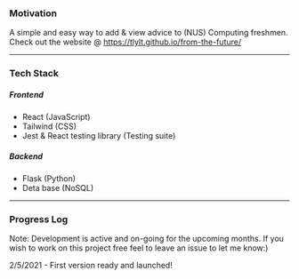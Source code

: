 ### Motivation

A simple and easy way to add & view advice to (NUS) Computing freshmen. Check out the website @ https://tlylt.github.io/from-the-future/

---

### Tech Stack

##### Frontend

- React (JavaScript)
- Tailwind (CSS)
- Jest & React testing library (Testing suite)

##### Backend

- Flask (Python)
- Deta base (NoSQL)

---

### Progress Log

Note: Development is active and on-going for the upcoming months. If you wish to work on this project free feel to leave an issue to let me know:)

2/5/2021 - First version ready and launched!
